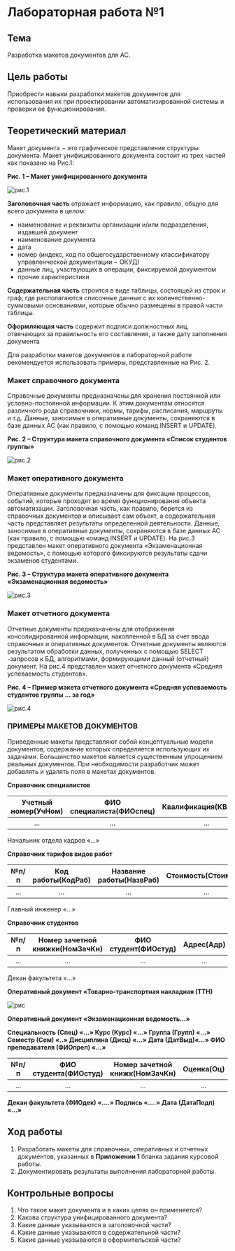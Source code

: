 # Лабораторная работа №1 #

## Тема ##

Разработка макетов документов для АС.

## Цель работы ##

Приобрести навыки разработки макетов документов для использования их при проектировании автоматизированной системы и проверки ее функционирования.

## Теоретический материал ##

Макет документа $-$ это графическое представление структуры документа. Макет унифицированного документа состоит из трех частей как показано на Рис.1:

**Рис. 1 – Макет унифицированного документа**

![рис.1](images/img_1_maket_un_doc.png)

**Заголовочная часть** отражает информацию, как правило, общую для всего документа в целом:
+ наименование и реквизиты организации и/или подразделения, издавшей документ
+ наименование документа
+ дата
+ номер (индекс, код по общегосударственному классификатору управленческой документации $-$ ОКУД) 
+ данные лиц, участвующих в операции, фиксируемой документом
+ прочие характеристики

**Содержательная часть** строится в виде таблицы, состоящей из строк и граф, где располагаются списочные данные с их количественно-суммовыми основаниями, которые обычно размещены в правой части таблицы.

**Оформляющая часть** содержит подписи должностных лиц, отвечающих за правильность его составления, а также дату заполнения документа

Для разработки макетов документов в лабораторной работе рекомендуется использовать примеры, представленные на Рис. 2.

### Макет справочного документа ###

Справочные документы предназначены для хранения постоянной или условно-постоянной информации. К этим документам относятся различного рода справочники, нормы, тарифы, расписания, маршруты и т.д. Данные, заносимые в оперативные документы, сохраняются в базе данных АС (как правило, с помощью команд INSERT и UPDATE).

**Рис. 2 – Структура макета справочного документа «Список студентов группы»**

![рис.2](images/img_2_maket_sprav_doc.png)

### Макет оперативного документа ###

Оперативные документы предназначены для фиксации процессов, событий, которые проходят во время функционирования объекта автоматизации. Заголовочная часть, как правило, берется из справочных документов и описывает сам объект, а содержательная часть представляет результаты определенной деятельности. Данные, заносимые в оперативные документы, сохраняются в базе данных АС (как  правило, с помощью команд INSERT и UPDATE). На рис.3 представлен макет оперативного документа «Экзаменационная ведомость», с помощью которого фиксируются результаты сдачи экзаменов студентами.

**Рис. 3 – Структура макета оперативного документа «Экзаменационная ведомость»**

![рис.3](images/img_3_struct_maket.png)

### Макет отчетного документа ###

Отчетные документы предназначены для отображения консолидированной информации, накопленной в БД за счет ввода справочных и оперативных документов. Отчетные документы являются результатом обработки данных, полученных с помощью SELECT -запросов к БД, алгоритмами, формирующими данный (отчетный) документ. На рис.4 представлен макет отчетного документа «Средняя успеваемость студентов».

**Рис. 4 – Пример макета отчетного документа «Средняя успеваемость студентов группы ... за год»**

![рис.4](images/img_4_examp_maket.png)

### ПРИМЕРЫ МАКЕТОВ ДОКУМЕНТОВ ###

Приведенные макеты представляют собой концептуальные модели документов, содержание которых определяется использующих их задачами. Большинство макетов является существенным упрощением реальных документов. При необходимости разработчик может добавлять и удалять поля в макетах документов.

**Справочник специалистов**

| Учетный номер(УчНом) | ФИО специалиста(ФИОспец)| Квалификация(КВАЛИФ)| Дата рождения(ДатаРожд)|
|:----------:|:----------:|:-------------:|:-------------:|
| ... | ... | ...|... |

Начальник отдела кадров «…»

**Справочник тарифов видов работ**

| №п/п| Код работы(КодРаб)| Название работы(НазвРаб)|Стоимость(СтоимРаб)|Время выполнения(ВремВып)| Другие|
|:----------:|:----------:|:-------------:|:-------------:|:-------------:|:-------------:|
| ... | ... | ...|... | ...| ...|

Главный инженер «…»

**Справочник студентов**

|№п/п | Номер зачетной книжки(НомЗачКн)|ФИО студент(ФИОстуд)|Адрес(Адр)| Дата рождения(ДатаРожд)|
|:----------:|:----------:|:-------------:|:-------------:|:-------------:|
| ... | ... | ...|... |... |

Декан факультета «…»

**Оперативный документ «Товарно-транспортная накладная (ТТН)**

![рис](images/oper_doc_tovar_transp.png)

**Оперативный документ «Экзаменационная ведомость…»**

**Специальность (Спец) «…»      Курс (Курс)            «…»     Группа (Групп) «…»**
**Семестр (Сем) «..» Дисциплина (Дисц) «…»    Дата (ДатВыд)«…»  ФИО преподавателя (ФИОпреп) «…»**

|№п/п | ФИО студента(ФИОстуд)|Номер зачетной книжк(НомЗачКн)|Оценка(Оц)| Подпись|
|:----------:|:----------:|:-------------:|:-------------:|:-------------:|
| ... | ... | ...|... |... |

**Декан факультета  (ФИОдек) «….»  Подпись   «….»  Дата  (ДатаПодп)   «…»**

## Ход работы ##

1. Разработать макеты для справочных, оперативных и отчетных документов, указанных в **Приложении 1** бланка задания курсовой работы.
2. Документировать результаты выполнения лабораторной работы.

## Контрольные вопросы ##

1. Что такое макет документа и в каких целях он применяется?
2. Какова структура унифицированного документа?
3. Какие данные указываются в заголовочной части?
4. Какие данные указываются в содержательной части?
5. Какие данные указываются в оформительской части?
